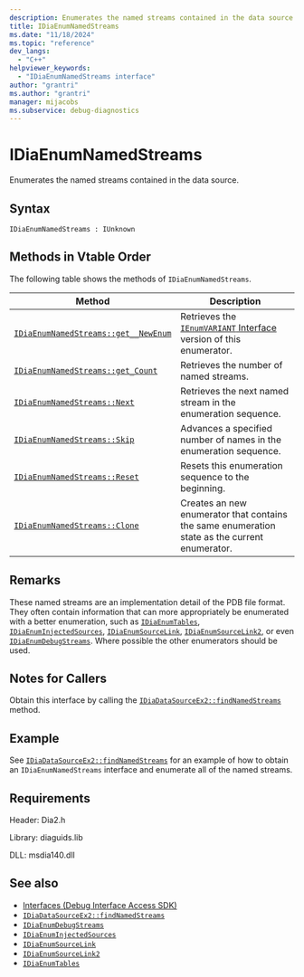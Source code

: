 ```yaml
---
description: Enumerates the named streams contained in the data source.
title: IDiaEnumNamedStreams
ms.date: "11/18/2024"
ms.topic: "reference"
dev_langs:
  - "C++"
helpviewer_keywords:
  - "IDiaEnumNamedStreams interface"
author: "grantri"
ms.author: "grantri"
manager: mijacobs
ms.subservice: debug-diagnostics
---
```


# IDiaEnumNamedStreams

Enumerates the named streams contained in the data source.

## Syntax

`IDiaEnumNamedStreams : IUnknown`

## Methods in Vtable Order

The following table shows the methods of `IDiaEnumNamedStreams`.

|Method|Description|
|------------|-----------------|
|[`IDiaEnumNamedStreams::get__NewEnum`](../../debugger/debug-interface-access/idiaenumnamedstreams-get-newenum.md)|Retrieves the [`IEnumVARIANT` Interface](/previous-versions/windows/desktop/api/oaidl/nn-oaidl-ienumvariant) version of this enumerator.|
|[`IDiaEnumNamedStreams::get_Count`](../../debugger/debug-interface-access/idiaenumnamedstreams-get-count.md)|Retrieves the number of named streams.|
|[`IDiaEnumNamedStreams::Next`](../../debugger/debug-interface-access/idiaenumnamedstreams-next.md)|Retrieves the next named stream in the enumeration sequence.|
|[`IDiaEnumNamedStreams::Skip`](../../debugger/debug-interface-access/idiaenumnamedstreams-skip.md)|Advances a specified number of names in the enumeration sequence.|
|[`IDiaEnumNamedStreams::Reset`](../../debugger/debug-interface-access/idiaenumnamedstreams-reset.md)|Resets this enumeration sequence to the beginning.|
|[`IDiaEnumNamedStreams::Clone`](../../debugger/debug-interface-access/idiaenumnamedstreams-clone.md)|Creates an new enumerator that contains the same enumeration state as the current enumerator.|

## Remarks

 These named streams are an implementation detail of the PDB file format. They often contain information that can more appropriately be enumerated with a better enumeration, such as  [`IDiaEnumTables`](../../debugger/debug-interface-access/idiaenumtables.md), [`IDiaEnumInjectedSources`](../../debugger/debug-interface-access/idiaenuminjectedsources.md), [`IDiaEnumSourceLink`](../../debugger/debug-interface-access/idiaenumsourcelink.md), [`IDiaEnumSourceLink2`](../../debugger/debug-interface-access/idiaenumsourcelink2.md), or even [`IDiaEnumDebugStreams`](../../debugger/debug-interface-access/idiaenumdebugstreams.md). Where possible the other enumerators should be used.

## Notes for Callers

Obtain this interface by calling the [`IDiaDataSourceEx2::findNamedStreams`](../../debugger/debug-interface-access/idiadatasourceex2-findnamedstreams.md) method.

## Example

See [`IDiaDataSourceEx2::findNamedStreams`](../../debugger/debug-interface-access/idiadatasourceex2-findnamedstreams.md) for an example of how to obtain an `IDiaEnumNamedStreams` interface and enumerate all of the named streams.

## Requirements

Header: Dia2.h

Library: diaguids.lib

DLL: msdia140.dll

## See also

- [Interfaces (Debug Interface Access SDK)](../../debugger/debug-interface-access/interfaces-debug-interface-access-sdk.md)
- [`IDiaDataSourceEx2::findNamedStreams`](../../debugger/debug-interface-access/idiadatasourceex2-findnamedstreams.md)
- [`IDiaEnumDebugStreams`](../../debugger/debug-interface-access/idiaenumdebugstreams.md)
- [`IDiaEnumInjectedSources`](../../debugger/debug-interface-access/idiaenuminjectedsources.md)
- [`IDiaEnumSourceLink`](../../debugger/debug-interface-access/idiaenumsourcelink.md)
- [`IDiaEnumSourceLink2`](../../debugger/debug-interface-access/idiaenumsourcelink2.md)
- [`IDiaEnumTables`](../../debugger/debug-interface-access/idiaenumtables.md)
